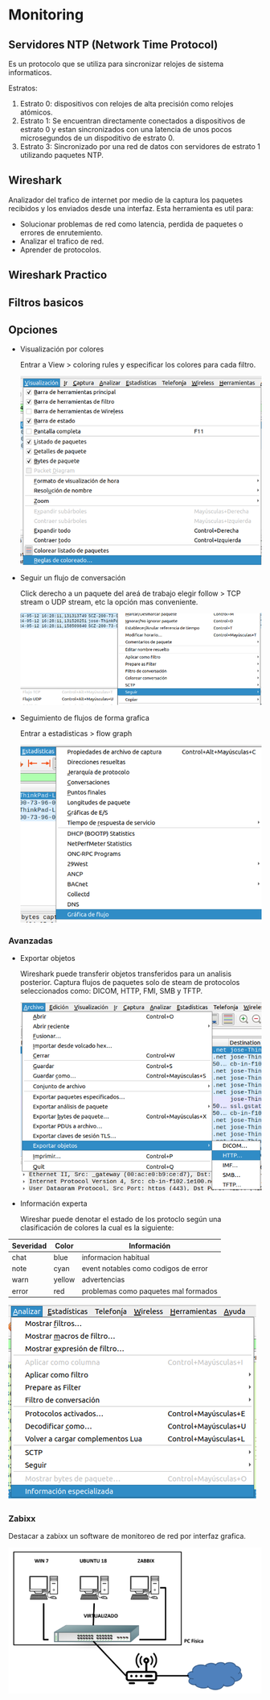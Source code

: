 # Monitoring

## Servidores NTP (Network Time Protocol)

Es un protocolo que se utiliza para sincronizar relojes de sistema informaticos.

Estratos:

1. Estrato 0: dispositivos con relojes de alta precisión como relojes atómicos.
2. Estrato 1: Se encuentran directamente conectados a dispositivos de estrato 0 y estan sincronizados con una latencia de unos pocos microsegundos de un dispoditivo de estrato 0.
3. Estrato 3: Sincronizado por una red de datos con servidores de estrato 1 utilizando paquetes NTP.

## Wireshark

Analizador del trafico de internet por medio de la captura los paquetes recibidos y los enviados desde una interfaz. Esta herramienta es util para:

- Solucionar problemas de red como latencia, perdida de paquetes o errores de enrutemiento.
- Analizar el trafico de red.
- Aprender de protocolos.

## Wireshark Practico

## Filtros basicos



## Opciones

- Visualización por colores

  Entrar a View > coloring rules y especificar los colores para cada filtro.

  ![obtener el flujo de la conversación](./imgs/wireshark0.png)

- Seguir un flujo de conversación

  Click derecho a un paquete del areá de trabajo elegir follow > TCP stream o UDP stream, etc la opción mas conveniente.

  ![obtener el flujo de la conversación](./imgs/wireshark1.png)

- Seguimiento de flujos de forma grafica

  Entrar a estadisticas > flow graph

  ![obtener el flujo de la conversación](./imgs/wireshark3.png)

### Avanzadas

- Exportar objetos

  Wireshark puede transferir objetos transferidos para un analisis posterior. Captura flujos de paquetes solo de steam de protocolos seleccionados como: DICOM, HTTP, FMI, SMB y TFTP.

  ![obtener el flujo de la conversación](./imgs/wireshark4.png)

- Información experta

  Wireshar puede denotar el estado de los protoclo según una clasificación de colores la cual es la siguiente:

| Severidad | Color  | Información                          |
| --------- | ------ | ------------------------------------ |
| chat      | blue   | informacion habitual                 |
| note      | cyan   | event notables como codigos de error |
| warn      | yellow | advertencias                         |
| error     | red    | problemas como paquetes mal formados |

![informacion experta](./imgs/wireshak5.png)






### Zabixx

Destacar a zabixx un software de monitoreo de red por interfaz grafica.

![esquema zabixx](./imgs/zabixx.png)